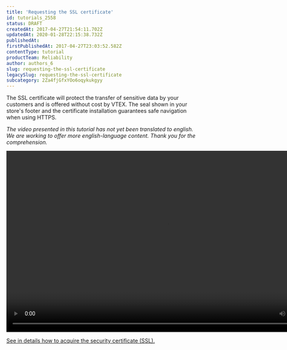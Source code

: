 ```yaml
---
title: 'Requesting the SSL certificate'
id: tutorials_2558
status: DRAFT
createdAt: 2017-04-27T21:54:11.702Z
updatedAt: 2020-01-28T22:15:38.732Z
publishedAt: 
firstPublishedAt: 2017-04-27T23:03:52.582Z
contentType: tutorial
productTeam: Reliability
author: authors_6
slug: requesting-the-ssl-certificate
legacySlug: requesting-the-ssl-certificate
subcategory: 2Za4fjGfxYOo6oqykukgyy
---
```


The SSL certificate will protect the transfer of sensitive data by your customers and is offered without cost by VTEX. The seal shown in your store's footer and the certificate installation guarantees safe navigation when using HTTPS.

_The video presented in this tutorial has not yet been translated to english. We are working to offer more english-language content. Thank you for the comprehension._

<video class="wp-video-shortcode" id="video-2558-10" width="840" height="473" preload="metadata" controls="controls"><source type="video/mp4" src="//assets.contentful.com/alneenqid6w5/17AAe0VyN426qiYmWMI6SG/1806e294d31bd22b55f778948b6086e7/SolicitandoSSL-1.mp4?_=10" />[//assets.contentful.com/alneenqid6w5/17AAe0VyN426qiYmWMI6SG/1806e294d31bd22b55f778948b6086e7/SolicitandoSSL-1.mp4](//assets.contentful.com/alneenqid6w5/17AAe0VyN426qiYmWMI6SG/1806e294d31bd22b55f778948b6086e7/SolicitandoSSL-1.mp4 "//assets.contentful.com/alneenqid6w5/17AAe0VyN426qiYmWMI6SG/1806e294d31bd22b55f778948b6086e7/SolicitandoSSL-1.mp4")</video>

[See in details how to acquire the security certificate (SSL).](/en/tutorial/hiring-the-security-certificate-sll)

